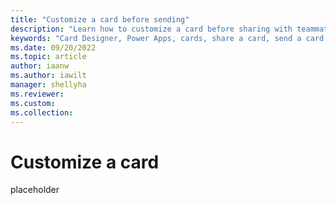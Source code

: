 ```yaml
---
title: "Customize a card before sending"
description: "Learn how to customize a card before sharing with teammates"
keywords: "Card Designer, Power Apps, cards, share a card, send a card, customize"
ms.date: 09/20/2022
ms.topic: article
author: iaanw
ms.author: iawilt
manager: shellyha
ms.reviewer: 
ms.custom: 
ms.collection: 
---
```


# Customize a card

placeholder
